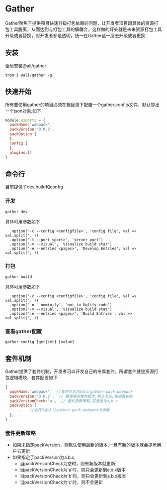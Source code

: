 # Gather

Gather聚焦于提供项目快速升级打包依赖的问题，让开发者项目跟具体的资源打包工具脱离，从而达到与打包工具的解耦合，这样做的好处就是未来资源打包工具升级或者替换，对开发者都是透明，统一在Gather这一层去升级或者更换


## 安装
全局安装@ali/gather

```shell
tnpm i @ali/gather -g
```


## 快速开始

所有要使用gather的项目必须在根目录下配置一个gather.conf.js文件，默认导出一个json对象,如下
```javascript
module.exports = {
  packName:'webpack',
  packVersion:'0.0.2',
  packOption:{
  },
  config:{
  },
  plugins:[]
}

```


## 命令行
目前提供了dev,build和config

### 开发

```shell
gather dev

```
具体可用参数如下

```shell
  .option('-c --config <configfile>', 'config file', val => val.split(','))
  .option('-t --port <port>', 'server port')
  .option('-v --visual', 'Visualize build stat')
  .option('-e --entries <pages>', 'Develop Entries', val => val.split(','))
```



### 打包
```shell
gather build
```
具体可用参数如下
```shell
  .option('-c --config <configfile>', 'config file', val => val.split(','))
  .option('-n --nominify', 'not to Uglify code')
  .option('-v --visual', 'Visualize build stat')
  .option('-e --entries <pages>', 'Build Entries', val => val.split(','))
```


### 查看gather配置
```shell
gather config [get|set] [value]
```


## 套件机制

Gather提供了套件机制，开发者可以开发自己的专属套件，所谓套件就是资源打包逻辑模块，套件配置如下

```javascript
{
  packName:'webpack',  //套件包名为@ali/gather-pack-webpack
  packVersion:'0.0.2',  // 要使用的套件版本,默认为空,使用最新的
  packVersionCheck:'a',  // 套件更新策略,可选值为a,b,c
  packOption:{
      ...  //会传入@ali/gather-pack-webpack的参数
  },
}
```

### 套件更新策略
    
* 如果未指定packVersion，则默认使用最新的版本,一旦有新的版本就会提示用户去更新
* 如果指定了packVersion为a.b.c,
    * 当packVersionCheck为空时，则有新版本就更新
    * 当packVersionCheck为'a'时，则只会更新到a.x.x版本
    * 当packVersionCheck为'b'时，则只会更新到a.b.x版本
    * 当packVersionCheck为'c'时，则不会更新
